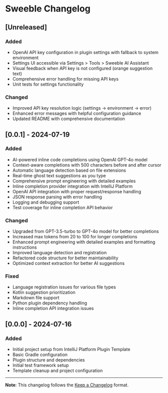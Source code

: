 <!-- Keep a Changelog guide -> https://keepachangelog.com -->

# Sweeble Changelog

## [Unreleased]

### Added

- OpenAI API key configuration in plugin settings with fallback to system environment
- Settings UI accessible via Settings > Tools > Sweeble AI Assistant
- Visual feedback when API key is not configured (orange suggestion text)
- Comprehensive error handling for missing API keys
- Unit tests for settings functionality

### Changed

- Improved API key resolution logic (settings → environment → error)
- Enhanced error messages with helpful configuration guidance
- Updated README with comprehensive documentation

## [0.0.1] - 2024-07-19

### Added

- AI-powered inline code completions using OpenAI GPT-4o model
- Context-aware completions with 500 characters before and after cursor
- Automatic language detection based on file extensions
- Real-time ghost text suggestions as you type
- Comprehensive prompt engineering with detailed examples
- Inline completion provider integration with IntelliJ Platform
- OpenAI API integration with proper request/response handling
- JSON response parsing with error handling
- Logging and debugging support
- Test coverage for inline completion API behavior

### Changed

- Upgraded from GPT-3.5-turbo to GPT-4o model for better completions
- Increased max tokens from 20 to 100 for longer completions
- Enhanced prompt engineering with detailed examples and formatting instructions
- Improved language detection and registration
- Refactored code structure for better maintainability
- Optimized context extraction for better AI suggestions

### Fixed

- Language registration issues for various file types
- Kotlin suggestion prioritization
- Markdown file support
- Python plugin dependency handling
- Inline completion API integration issues

## [0.0.0] - 2024-07-16

### Added

- Initial project setup from IntelliJ Platform Plugin Template
- Basic Gradle configuration
- Plugin structure and dependencies
- Initial test framework setup
- Template cleanup and project configuration

---

**Note**: This changelog follows the [Keep a Changelog](https://keepachangelog.com/) format.
